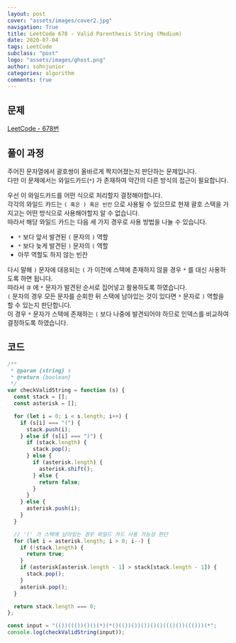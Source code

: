 ```yaml
---
layout: post
cover: "assets/images/cover2.jpg"
navigation: True
title: LeetCode 678 - Valid Parenthesis String (Medium)
date: 2020-07-04
tags: LeetCode
subclass: "post"
logo: "assets/images/ghost.png"
author: sohnjunior
categories: algorithm
comments: true
---
```


## 문제

[LeetCode - 678번](https://leetcode.com/problems/valid-parenthesis-string/)

## 풀이 과정

주어진 문자열에서 괄호쌍이 올바르게 짝지어졌는지 판단하는 문제입니다. <br>
다만 이 문제에서는 와일드카드(`*`) 가 존재하여 약간의 다른 방식의 접근이 필요합니다. <br>

우선 이 와일드카드를 어떤 식으로 처리할지 결정해야합니다. <br>
각각의 와일드 카드는 `( 혹은 ) 혹은 빈칸` 으로 사용될 수 있으므로 현재 괄호 스택을 가지고는 어떤 방식으로 사용해야할지 알 수 없습니다. <br>
따라서 해당 와일드 카드는 다음 세 가지 경우로 사용 방법을 나눌 수 있습니다. <br>

- `*` 보다 앞서 발견된 `(` 문자의 `)` 역할
- `*` 보다 늦게 발견된 `)` 문자의 `(` 역할
- 아무 역할도 하지 않는 빈칸

다시 말해 `)` 문자에 대응되는 `(` 가 이전에 스택에 존재하지 않을 경우 `*` 를 대신 사용하도록 하면 됩니다. <br>
따라서 `큐` 에 `*` 문자가 발견된 순서로 집어넣고 활용하도록 하였습니다. <br>
`(` 문자의 경우 모든 문자를 순회한 뒤 스택에 남아있는 것이 있다면 `*` 문자로 `)` 역할을 할 수 있는지 판단합니다. <br>
이 경우 `*` 문자가 스택에 존재하는 `(` 보다 나중에 발견되어야 하므로 인덱스를 비교하여 결정하도록 하였습니다. <br>

## 코드

```javascript
/**
 * @param {string} s
 * @return {boolean}
 */
var checkValidString = function (s) {
  const stack = [];
  const asterisk = [];

  for (let i = 0; i < s.length; i++) {
    if (s[i] === "(") {
      stack.push(i);
    } else if (s[i] === ")") {
      if (stack.length) {
        stack.pop();
      } else {
        if (asterisk.length) {
          asterisk.shift();
        } else {
          return false;
        }
      }
    } else {
      asterisk.push(i);
    }
  }

  // '(' 가 스택에 남아있는 경우 와일드 카드 사용 가능성 판단
  for (let i = asterisk.length; i > 0; i--) {
    if (!stack.length) {
      return true;
    }
    if (asterisk[asterisk.length - 1] > stack[stack.length - 1]) {
      stack.pop();
    }
    asterisk.pop();
  }

  return stack.length === 0;
};

const input = "(())((())()()(*)(*()(())())())()()((()())((()))(*";
console.log(checkValidString(input));
```
